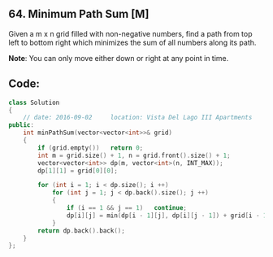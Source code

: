 ## 64. Minimum Path Sum [M]
Given a m x n grid filled with non-negative numbers, find a path from top left to bottom right which minimizes the sum of all numbers along its path.

**Note**: You can only move either down or right at any point in time.

## Code:
```c++
class Solution 
{
    // date: 2016-09-02     location: Vista Del Lago III Apartments
public:
    int minPathSum(vector<vector<int>>& grid) 
    {
        if (grid.empty())   return 0;
        int m = grid.size() + 1, n = grid.front().size() + 1;
        vector<vector<int>> dp(m, vector<int>(n, INT_MAX));
        dp[1][1] = grid[0][0];

        for (int i = 1; i < dp.size(); i ++)
            for (int j = 1; j < dp.back().size(); j ++)
            {
                if (i == 1 && j == 1)   continue;
                dp[i][j] = min(dp[i - 1][j], dp[i][j - 1]) + grid[i - 1][j - 1];
            }
        return dp.back().back();
    }
};
```
